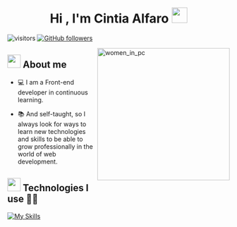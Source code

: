 <h1 align="center">Hi , I'm Cintia Alfaro <img src="https://media.giphy.com/media/hvRJCLFzcasrR4ia7z/giphy.gif" width="35"></h1>

![visitors](https://visitor-badge.laobi.icu/badge?page_id=cintiaalfaro29.visitor-badge) [![GitHub followers](https://img.shields.io/github/followers/cintiaalfaro29.svg?style=social&label=Follow)](https://github.com/cintiaalfaro29-hash?tab=followers)<br/>

<img align="right" width=300px alt="women_in_pc" src="https://images.freeimages.com/image/previews/5a7/tech-girl-laptop-silhouette-5692092.png?fmt=webp&h=350" />

## <img src="https://media.giphy.com/media/ObNTw8Uzwy6KQ/giphy.gif" width="30px"> About me

 - 💻 I am a Front-end developer in continuous learning.
 
 - 📚 And self-taught, so I always look for ways to learn new technologies and skills to be able to grow professionally in the world of web development.

## <img src="https://media.giphy.com/media/ObNTw8Uzwy6KQ/giphy.gif" width="30px"> Technologies I use 👩‍💻

[![My Skills](https://skillicons.dev/icons?i=vscode,html,css,js,bootstrap,nodejs,github)](https://skillicons.dev)



